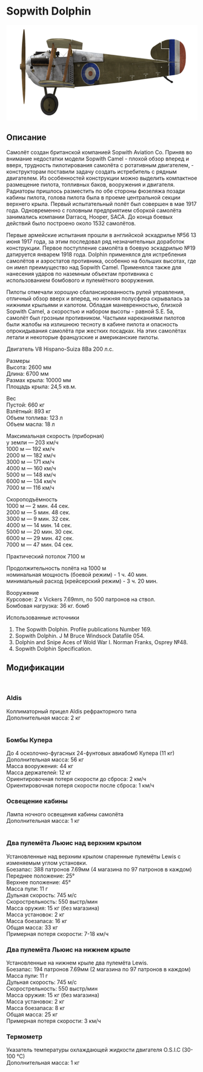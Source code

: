 # Sopwith Dolphin  
  
![sopdolphin](../images/sopdolphin.png)  
  
## Описание  
  
Самолёт создан британской компанией Sopwith Aviation Co. Приняв во внимание недостатки модели Sopwith Camel - плохой обзор вперед и вверх, трудность пилотирования самолёта с ротативным двигателем, - конструкторам поставили задачу создать истребитель с рядным двигателем. Из особенностей конструкции можно выделить компактное размещение пилота, топливных баков, вооружения и двигателя. Радиаторы пришлось разместить по обе стороны фюзеляжа позади кабины пилота, голова пилота была в проеме центральной секции верхнего крыла. Первый испытательный полёт был совершен в мае 1917 года. Одновременно с головным предприятием сборкой самолёта занимались компании Darracq, Hooper, SACA. До конца боевых действий было построено около 1532 самолётов.  
  
Первые армейские испытания прошли в английской эскадрилье №56 13 июня 1917 года, за этим последовал ряд незначительных доработок конструкции. Первое поступление самолёта в боевую эскадрилью №19 датируется январем 1918 года. Dolphin применялся для истребления самолётов и аэростатов противника, особенно на больших высотах, где он имел преимущество над Sopwith Camel. Применялся также для нанесения ударов по наземным объектам противника с использованием бомбового и пулемётного вооружения.  
  
Пилоты отмечали хорошую сбалансированность рулей управления, отличный обзор вверх и вперед, но нижняя полусфера скрывалась за нижними крыльями и капотом. Обладая маневренностью, близкой Sopwith Camel, а скоростью и набором высоты - равной S.E. 5a, самолёт был грозным противником. Частыми нареканиями пилотов были жалобы на излишнюю тесноту в кабине пилота и опасность опрокидывания самолёта при жестких посадках. На этих самолётах летали и некоторые французские и американские пилоты.  
  
  
Двигатель V8 Hispano-Suiza 8Ba 200 л.с.  
  
Размеры  
Высота: 2600 мм  
Длина: 6700 мм  
Размах крыла: 10000 мм  
Площадь крыла: 24,5 кв.м.  
  
Вес  
Пустой: 660 кг  
Взлётный: 893 кг  
Объем топлива: 123 л  
Объем масла: 18 л  
  
Максимальная скорость (приборная)  
у земли — 203 км/ч  
1000 м — 192 км/ч  
2000 м — 182 км/ч  
3000 м — 171 км/ч  
4000 м — 160 км/ч  
5000 м — 148 км/ч  
6000 м — 134 км/ч  
7000 м — 116 км/ч  
  
Скороподъёмность  
1000 м —  2 мин. 44 сек.  
2000 м —  5 мин. 48 сек.  
3000 м —  9 мин. 32 сек.  
4000 м — 14 мин. 14 сек.  
5000 м — 20 мин. 30 сек.  
6000 м — 29 мин. 42 сек.  
7000 м — 47 мин. 04 сек.  
  
Практический потолок 7100 м  
  
Продолжительность полёта на 1000 м  
номинальная мощность (боевой режим) - 1 ч. 40 мин.  
минимальный расход (крейсерский режим) - 3 ч. 20 мин.  
  
Вооружение  
Курсовое: 2 х Vickers 7.69mm, по 500 патронов на ствол.  
Бомбовая нагрузка: 36 кг. бомб  
  
Использованные источники  
1) The Sopwith Dolphin. Profile publications Number 169.  
2) Sopwith Dolphin.  J M Bruce Windsock Datafile 054.  
3) Dolphin and Snipe Aces of Wold War I.  Norman Franks,  Osprey №48.  
4) Sopwith Dolphin Specification.  
  
## Модификации  
  ﻿
  
### Aldis  
  
Коллиматорный прицел Aldis рефракторного типа  
Дополнительная масса: 2 кг  
  ﻿
  
### Бомбы Купера  
  
До 4 осколочно-фугасных 24-фунтовых авиабомб Купера (11 кг)  
Дополнительная масса: 56 кг  
Масса вооружения: 44 кг  
Масса держателей: 12 кг  
Ориентировочная потеря скорости до сброса: 2 км/ч  
Ориентировочная потеря скорости после сброса: 1 км/ч  ﻿
  
### Освещение кабины  
  
Лампа ночного освещения кабины самолёта  
Дополнительная масса: 1 кг  
  ﻿
  
### Два пулемёта Льюис над верхним крылом  
  
Установленные над верхним крылом спаренные пулемёты Lewis с изменяемым углом установки.  
Боезапас: 388 патронов 7.69мм (4 магазина по 97 патронов в каждом)  
Переднее положение: 25°  
Верхнее положение: 45°  
Масса пули: 11 г  
Дульная скорость: 745 м/с  
Скорострельность: 550 выстр/мин  
Масса оружия: 15 кг (без магазина)  
Масса установок: 2 кг  
Масса боезапаса: 16 кг  
Общая масса: 33 кг  
Примерная потеря скорости: 7-18 км/ч  ﻿
  
### Два пулемёта Льюис на нижнем крыле  
  
Установленные на нижнем крыле два пулемёта Lewis.  
Боезапас: 194 патронов 7.69мм (2 магазина по 97 патронов в каждом)  
Масса пули: 11 г  
Дульная скорость: 745 м/с  
Скорострельность: 550 выстр/мин  
Масса оружия: 15 кг (без магазина)  
Масса установок: 2 кг  
Масса боезапаса: 8 кг  
Общая масса: 25 кг  
Примерная потеря скорости: 3 км/ч  ﻿
  
### Термометр  
  
Указатель температуры охлаждающей жидкости двигателя O.S.I.C (30-100 °C)  
Дополнительная масса: 1 кг  
